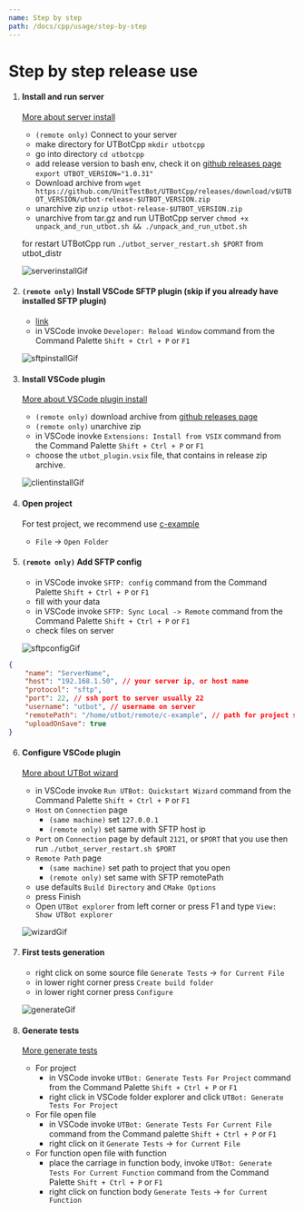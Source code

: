 ```yaml
---
name: Step by step
path: /docs/cpp/usage/step-by-step
---
```


# Step by step release use

1) #### Install and run server
   [More about server install](install-server)

    * `(remote only)` Connect to your server
    * make directory for UTBotCpp
      `mkdir utbotcpp`
    * go into directory
      `cd utbotcpp`
    * add release version to bash env, check it
      on [github releases page](https://github.com/UnitTestBot/UTBotCpp/releases)
      `export UTBOT_VERSION="1.0.31"`
    * Download archive from
      `wget https://github.com/UnitTestBot/UTBotCpp/releases/download/v$UTBOT_VERSION/utbot-release-$UTBOT_VERSION.zip`
    * unarchive zip
      `unzip utbot-release-$UTBOT_VERSION.zip`
    * unarchive from tar.gz and run UTBotCpp server
      `chmod +x unpack_and_run_utbot.sh && ./unpack_and_run_utbot.sh`

   for restart UTBotCpp run `./utbot_server_restart.sh $PORT` from utbot_distr

   ![serverinstallGif](https://github.com/UnitTestBot/unittestbot.github.io/raw/source/resources/gifs/serverInstall.gif)

2) #### `(remote only)` Install VSCode SFTP plugin (skip if you already have installed SFTP plugin)
    * [link](https://marketplace.visualstudio.com/items?itemName=Natizyskunk.sftp)
    * in VSCode invoke `Developer: Reload Window` command from the Command Palette `Shift + Ctrl + P` or `F1`

   ![sftpinstallGif](https://github.com/UnitTestBot/unittestbot.github.io/raw/source/resources/gifs/sftpinstall.gif)

3) #### Install VSCode plugin
   [More about VSCode plugin install](install-vscode-plugin)
    * `(remote only)` download archive from [github releases page](https://github.com/UnitTestBot/UTBotCpp/releases)
    * `(remote only)` unarchive zip
    * in VSCode inovke `Extensions: Install from VSIX` command from the Command Palette `Shift + Ctrl + P` or `F1`
    * choose the `utbot_plugin.vsix` file, that contains in release zip archive.

   ![clientinstallGif](https://github.com/UnitTestBot/unittestbot.github.io/raw/source/resources/gifs/clientInstall.gif)

4) #### Open project
   For test project, we recommend
   use [c-example](https://github.com/UnitTestBot/UTBotCpp/tree/main/integration-tests/c-example)
    * `File` -> `Open Folder`

5) #### `(remote only)` Add SFTP config
    * in VSCode invoke `SFTP: config` command from the Command Palette `Shift + Ctrl + P` or `F1`
    * fill with your data
    * in VSCode invoke `SFTP: Sync Local -> Remote` command from the Command Palette `Shift + Ctrl + P` or `F1`
    * check files on server

   ![sftpconfigGif](https://github.com/UnitTestBot/unittestbot.github.io/raw/source/resources/gifs/sftpconfig.gif)

```json 
{
    "name": "ServerName",
    "host": "192.168.1.50", // your server ip, or host name
    "protocol": "sftp",
    "port": 22, // ssh port to server usually 22
    "username": "utbot", // username on server
    "remotePath": "/home/utbot/remote/c-example", // path for project should same with path that you set in UTBotCpp plugin settings 
    "uploadOnSave": true
}
``` 

6) #### Configure VSCode plugin
   [More about UTBot wizard](wizard)
    * in VSCode invoke `Run UTBot: Quickstart Wizard` command from the Command Palette `Shift + Ctrl + P` or `F1`
    * `Host` on `Connection` page
        * `(same machine)` set `127.0.0.1`
        * `(remote only)` set same with SFTP host ip
    * `Port` on `Connection` page by default `2121`, or `$PORT` that you use then run `./utbot_server_restart.sh $PORT`
    * `Remote Path` page
        * `(same machine)` set path to project that you open
        * `(remote only)` set same with SFTP remotePath
    * use defaults `Build Directory` and `CMake Options`
    * press Finish
    * Open `UTBot explorer` from left corner or press F1 and type `View: Show UTBot explorer`

   ![wizardGif]( https://github.com/UnitTestBot/unittestbot.github.io/raw/source/resources/gifs/wizard.gif)

7) #### First tests generation
    * right click on some source file `Generate Tests` -> `for Current File`
    * in lower right corner press `Create build folder`
    * in lower right corner press `Configure`

   ![generateGif]( https://github.com/UnitTestBot/unittestbot.github.io/raw/source/resources/gifs/generate.gif )

8) #### Generate tests
   [More generate tests](generating-tests)
    - For project
        * in VSCode invoke `UTBot: Generate Tests For Project` command from the Command Palette `Shift + Ctrl + P`
          or `F1`
        * right click in VSCode folder explorer and click `UTBot: Generate Tests For Project`
    - For file open file
        * in VSCode invoke `UTBot: Generate Tests For Current File` command from the Command palette `Shift + Ctrl + P`
          or `F1`
        * right click on it `Generate Tests` -> `for Current File`
    - For function open file with function
        * place the carriage in function body, invoke `UTBot: Generate Tests For Current Function` command from the
          Command Palette `Shift + Ctrl + P` or `F1`
        * right click on function body `Generate Tests` -> `for Current Function`